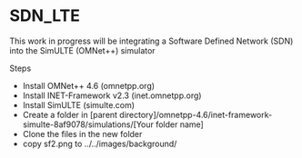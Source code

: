 # SDN_LTE
This work in progress will be integrating a Software Defined Network (SDN) into the SimULTE (OMNet++) simulator

Steps
- Install OMNet++ 4.6 (omnetpp.org)
- Install INET-Framework v2.3 (inet.omnetpp.org)
- Install SimULTE (simulte.com)
- Create a folder in [parent directory]/omnetpp-4.6/inet-framework-simulte-8af9078/simulations/[Your folder name]
- Clone the files in the new folder 
- copy sf2.png to ../../images/background/